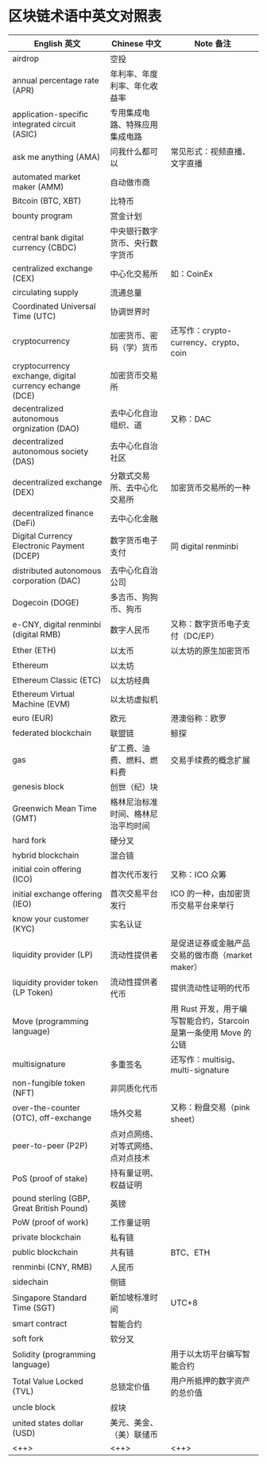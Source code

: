 # 区块链术语中英文对照表

| English 英文                                            | Chinese 中文                       | Note 备注                                                         |
|---------------------------------------------------------|------------------------------------|-------------------------------------------------------------------|
| airdrop                                                 | 空投                               |                                                                   |
| annual percentage rate (APR)                            | 年利率、年度利率、年化收益率       |                                                                   |
| application-specific integrated circuit (ASIC)          | 专用集成电路、特殊应用集成电路     |                                                                   |
| ask me anything (AMA)                                   | 问我什么都可以                     | 常见形式：视频直播、文字直播                                      |
| automated market maker (AMM)                            | 自动做市商                         |                                                                   |
| Bitcoin (BTC, XBT)                                      | 比特币                             |                                                                   |
| bounty program                                          | 赏金计划                           |                                                                   |
| central bank digital currency (CBDC)                    | 中央银行数字货币、央行数字货币     |                                                                   |
| centralized exchange (CEX)                              | 中心化交易所                       | 如：CoinEx                                                        |
| circulating supply                                      | 流通总量                           |                                                                   |
| Coordinated Universal Time (UTC)                        | 协调世界时                         |                                                                   |
| cryptocurrency                                          | 加密货币、密码（学）货币           | 还写作：crypto-currency、crypto、coin                             |
| cryptocurrency exchange, digital currency echange (DCE) | 加密货币交易所                     |                                                                   |
| decentralized autonomous orgnization (DAO)              | 去中心化自治组织、道               | 又称：DAC                                                         |
| decentralized autonomous society (DAS)                  | 去中心化自治社区                   |                                                                   |
| decentralized exchange (DEX)                            | 分散式交易所、去中心化交易所       | 加密货币交易所的一种                                              |
| decentralized finance (DeFi)                            | 去中心化金融                       |                                                                   |
| Digital Currency Electronic Payment (DCEP)              | 数字货币电子支付                   | 同 digital renminbi                                               |
| distributed autonomous corporation (DAC)                | 去中心化自治公司                   |                                                                   |
| Dogecoin (DOGE)                                         | 多吉币、狗狗币、狗币               |                                                                   |
| e-CNY, digital renminbi (digital RMB)                   | 数字人民币                         | 又称：数字货币电子支付（DC/EP）                                   |
| Ether (ETH)                                             | 以太币                             | 以太坊的原生加密货币                                              |
| Ethereum                                                | 以太坊                             |                                                                   |
| Ethereum Classic (ETC)                                  | 以太坊经典                         |                                                                   |
| Ethereum Virtual Machine (EVM)                          | 以太坊虚拟机                       |                                                                   |
| euro (EUR)                                              | 欧元                               | 港澳俗称：欧罗                                                    |
| federated blockchain                                    | 联盟链                             | 鲸探                                                              |
| gas                                                     | 矿工费、油费、燃料、燃料费         | 交易手续费的概念扩展                                              |
| genesis block                                           | 创世（纪）块                       |                                                                   |
| Greenwich Mean Time (GMT)                               | 格林尼治标准时间、格林尼治平均时间 |                                                                   |
| hard fork                                               | 硬分叉                             |                                                                   |
| hybrid blockchain                                       | 混合链                             |                                                                   |
| initial coin offering (ICO)                             | 首次代币发行                       | 又称：ICO 众筹                                                    |
| initial exchange offering (IEO)                         | 首次交易平台发行                   | ICO 的一种，由加密货币交易平台来举行                              |
| know your customer (KYC)                                | 实名认证                           |                                                                   |
| liquidity provider (LP)                                 | 流动性提供者                       | 是促进证券或金融产品交易的做市商（market maker）                  |
| liquidity provider token (LP Token)                     | 流动性提供者代币                   | 提供流动性证明的代币                                              |
| Move (programming language)                             |                                    | 用 Rust 开发，用于编写智能合约，Starcoin 是第一条使用 Move 的公链 |
| multisignature                                          | 多重签名                           | 还写作：multisig、multi-signature                                 |
| non-fungible token (NFT)                                | 非同质化代币                       |                                                                   |
| over-the-counter (OTC), off-exchange                    | 场外交易                           | 又称：粉盘交易（pink sheet）                                      |
| peer-to-peer (P2P)                                      | 点对点网络、对等式网络、点对点技术 |                                                                   |
| PoS (proof of stake)                                    | 持有量证明、权益证明               |                                                                   |
| pound sterling (GBP, Great British Pound)               | 英镑                               |                                                                   |
| PoW (proof of work)                                     | 工作量证明                         |                                                                   |
| private blockchain                                      | 私有链                             |                                                                   |
| public blockchain                                       | 共有链                             | BTC、ETH                                                          |
| renminbi (CNY, RMB)                                     | 人民币                             |                                                                   |
| sidechain                                               | 侧链                               |                                                                   |
| Singapore Standard Time (SGT)                           | 新加坡标准时间                     | UTC+8                                                             |
| smart contract                                          | 智能合约                           |                                                                   |
| soft fork                                               | 软分叉                             |                                                                   |
| Solidity (programming language)                         |                                    | 用于以太坊平台编写智能合约                                        |
| Total Value Locked (TVL)                                | 总锁定价值                         | 用户所抵押的数字资产的总价值                                      |
| uncle block                                             | 叔块                               |                                                                   |
| united states dollar (USD)                              | 美元、美金、（美）联储币           |                                                                   |
| <++>                                                    | <++>                               | <++>                                                              |
